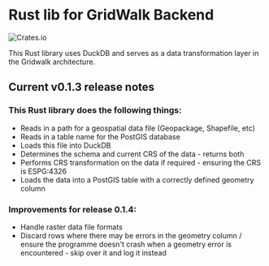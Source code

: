 # Rust lib for GridWalk Backend
![Crates.io](https://img.shields.io/crates/d/duckdb-postgis)

This Rust library uses DuckDB and serves as a data transformation layer in the Gridwalk architecture.

## Current v0.1.3 release notes

### This Rust library does the following things:

- Reads in a path for a geospatial data file (Geopackage, Shapefile, etc)
- Reads in a table name for the PostGIS database
- Loads this file into DuckDB
- Determines the schema and current CRS of the data - returns both
- Performs CRS transformation on the data if required - ensuring the CRS is ESPG:4326
- Loads the data into a PostGIS table with a correctly defined geometry column

### Improvements for release 0.1.4:

- Handle raster data file formats
- Discard rows where there may be errors in the geometry column / ensure the programme doesn't crash when a geometry error is encountered - skip over it and log it instead
